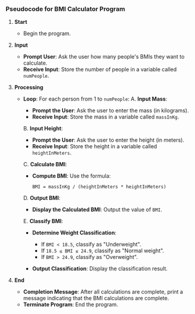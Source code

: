 ### Pseudocode for BMI Calculator Program

1. **Start**
   - Begin the program.

2. **Input**
   - **Prompt User**: Ask the user how many people's BMIs they want to calculate.
   - **Receive Input**: Store the number of people in a variable called `numPeople`.

3. **Processing**
   - **Loop**: For each person from 1 to `numPeople`:
     A. **Input Mass**:
        - **Prompt the User**: Ask the user to enter the mass (in kilograms).
        - **Receive Input**: Store the mass in a variable called `massInKg`.
     
     B. **Input Height**:
        - **Prompt the User**: Ask the user to enter the height (in meters).
        - **Receive Input**: Store the height in a variable called `heightInMeters`.
     
     C. **Calculate BMI**:
        - **Compute BMI**: Use the formula:
          ```
          BMI = massInKg / (heightInMeters * heightInMeters)
          ```

     D. **Output BMI**:
        - **Display the Calculated BMI**: Output the value of `BMI`.
     
     E. **Classify BMI**:
        - **Determine Weight Classification**:
          - If `BMI < 18.5`, classify as "Underweight".
          - If `18.5 ≤ BMI ≤ 24.9`, classify as "Normal weight".
          - If `BMI > 24.9`, classify as "Overweight".
        
        - **Output Classification**: Display the classification result.

4. **End**
   - **Completion Message**: After all calculations are complete, print a message indicating that the BMI calculations are complete.
   - **Terminate Program**: End the program.

